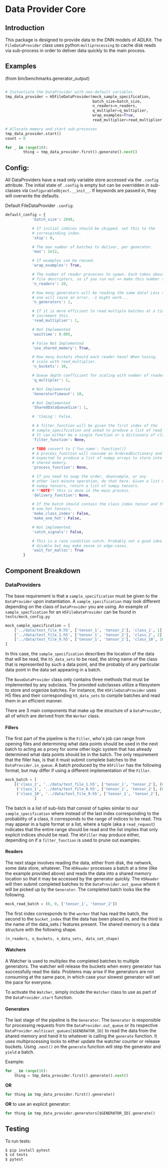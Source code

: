 # Data Provider Core


## Introduction
This package is designed to provide data to the DNN models of ADLKit. The
`FileDataProvider` class uses python `multiprocessing` to cache disk reads
via sub-process in order to deliver data quickly to the main process.


## Examples
(from bin/benchmarks.generator_output)
```python

# Instantiate the DataProvider with non-default variables
tmp_data_provider = H5FileDataProvider(mock_sample_specification,
                                       batch_size=batch_size,
                                       n_readers=n_readers,
                                       q_multipler=q_multiplier,
                                       wrap_examples=True,
                                       read_multiplier=read_multiplier)

# Allocate memory and start sub-processes
tmp_data_provider.start()
count = 0

for _ in range(10):
        thing = tmp_data_provider.first().generate().next()
```

## Config:
All DataProviders have a read only variable store accessed via the `.config`
attribute. The initial state of `.config` is empty but can be overridden
in sub-classes via `ConfigurableObject.__init__`. If keywords are passed in,
they will overwrite the defaults.

Default FileDataProvider `.config`:
```python
default_config = {
            'batch_size': 2048,

            # If initial indices should be skipped, set this to the
            # correspinding index.
            'skip': 0,

            # The max number of batches to deliver, per generator.
            'max': 1e12,

            # If examples can be reused.
            'wrap_examples': True,

            # The number of reader processes to spawn. Each takes about ~4
            # file descriptors, so if you run out => make this number smaller.
            'n_readers': 20,

            # How many generators will be reading the same data? Less than
            # one will cause an error. -1 might work...
            'n_generators': 1,

            # If it is more efficient to read multiple batches at a time,
            # increment this.
            'read_multiplier': 1,

            # Not Implemented
            'waittime': 0.005,

            # False Not Implemented
            'use_shared_memory': True,

            # How many buckets should each reader have? When tuning,
            # scale with read_multiplier.
            'n_buckets': 10,

            # Queue depth coefficient for scaling with number of readers.
            'q_multipler': 1,

            # Not Implemented
            'GeneratorTimeout': 10,

            # Not Implemented
            'SharedDataQueueSize': 1,

            # 'timing': False,

            # A filter_function will be given the first index of the
            # sample_specification and asked to produce a list of read_indices.
            # It can either be a single function or a dictionary of class_name:function pairs.
            'filter_function': None,

            # TODO convert to {'fun_name': function()}
            # A process_function will consume an OrderedDictionary and be
            # expected to produce a list of numpy arrays to store into the
            # shared memory.
            'process_function': None,

            # If you need to swap the order, downsample, or any
            # other last-minute operation, do that here. Given a list of
            # numpy tensors, return a list of numpy tensors.
            # **NOTE** this is done in the main process.
            'delivery_function': None,

            # If the batch should contain the class index tensor and the
            # one_hot tensors.
            'make_class_index': False,
            'make_one_hot': False,

            # Not implemented.
            'catch_signals': False,

            # This is a race condition catch. Probably not a good idea to
            # disable but may make sense in edge-cases.
            'wait_for_malloc': True
        }
```



## Component Breakdown

### DataProviders
The base requirement is that a `sample_specification` must be given to the
 `DataProvider` upon instantiation. A `sample_specification` may look
 different depending on the class of `DataProvider` you are using.
 An example of `sample_specfication` for an `H5FileDataProvider` can be
 found in `tests/mock_config.py`

```python
mock_sample_specification = [
    ['../data/test_file_0.h5', ['tensor_1', 'tensor_2'], 'class_1', 1],
    ['../data/test_file_1.h5', ['tensor_1', 'tensor_2'], 'class_2', 2],
    ['../data/test_file_9.h5', ['tensor_1', 'tensor_2'], 'class_10', 10]
]
```

In this case, the `sample_specification` describes the location of the data that will
 be read, the `h5_data_sets` to be read, the string name of the class that
 is represented by such a data point, and the probably of any particular
 data point in the data set appearing in a batch.


The `BaseDataProvider` class only contains three methods that must be
 implemented by any subclass. The provided subclasses utilize a filesystem
 to store and organize batches. For instance, the `H5FileDataProvider`
 uses H5 files and their corresponding `h5_data_sets` to compile batches
 and read them in an efficient manner.

There are 3 main components that make up the structure of a `DataProvider`,
all of which are derived from the `Worker` class.

#### Fillers
The first part of the pipeline is the `Filler`, who's job can range from opening files
 and determining what data points should be used in the next batch to
 acting as a proxy for some other logic system that has already determined
 what data points should be in the batch. The only requirement that the
 filler has, is that
 it must submit complete batches to the `DataProvider.in_queue`. A batch produced
 by the `H5Filler` has the following format, but may differ if using a
 different implementation of the `Filler`.

```python
mock_batch = [
    [('class_2', '../data/test_file_1.h5', ['tensor_1', 'tensor_2'], (0, 22)),
     ('class_1', '../data/test_file_0.h5', ['tensor_1', 'tensor_2'], (0, 9)),
     ('class_10', '../data/test_file_9.h5', ['tensor_1', 'tensor_2'], [0, 4, 5])]
             ]
```

The batch is a list of sub-lists that consist of tuples similar to our
 `sample_specification` where instead of the last index corresponding to
 the probability of a class, it corresponds to the range of indices to be read.
 This may appear in a tuple format or a list, where a tuple (aka a `read_request`)
 indicates that
 the entire range should be read and the list implies that only explicit
 indices should be read. The `H5Filler` may produce either, depending on
 if a `filter_function` is used to prune out examples.

#### Readers
The next stage involves reading the data, either from disk, the network,
 some data store, whatever. The `H5Reader` processes a batch at a time
 (like the example provided above) and reads the data into a shared memory
 location so that it may be accessed by the generator quickly. The `H5Reader`
 will then submit completed batches to the `DataProvider.out_queue` where it will be
 picked up by the `Generator`. The completed batch looks like the following.

 ```python
 mock_read_batch = (0, 0, ['tensor_1', 'tensor_2'])
 ```

The first index corresponds to the `worker` that has read the batch, the second
 to the `bucket_index` that the data has been placed in, and the third is the
 name of the data_sets / features present. The shared memory
 is a data structure with the following shape.

    (n_readers, n_buckets, n_data_sets, data_set_shape)

#### Watchers
A Watcher is used to multiplex the completed batches to multiple generators.
The watcher will release the buckets when every generator has successfully
read the data. Problems may arise if the generators are not consuming at
the same pace, in which case your slowest generator will set the pace for
everyone.

To activate the `Watcher`, simply include the `Watcher` class to use as
part of the `DataProvider.start` function.

#### Generators
The last stage of the pipeline is the `Generator`. The `Generator` is responsible
for processing requests from the `DataProvider.out_queue` or its respective
`DataProvider.multicast_queues[$GENERATOR_ID]`
to read the data from the shared memory and hand it to whatever is calling
the `generate` function. It uses multiprocessing locks to either update the
watcher counter or release buckets. Using `.next()` on the `generate` function
will step the generator and `yield` a batch.

Example:
```python
for _ in range(10):
    thing = tmp_data_provider.first().generate().next()
```
**OR**
```python
for thing in tmp_data_provider.first().generate()
```

**OR** to use an explicit generator:

```python
for thing in tmp_data_provider.generators[$GENERATOR_ID].generate()
```



## Testing
To run tests:

```bash
$ pip install pytest
$ cd tests
$ pytest
```
